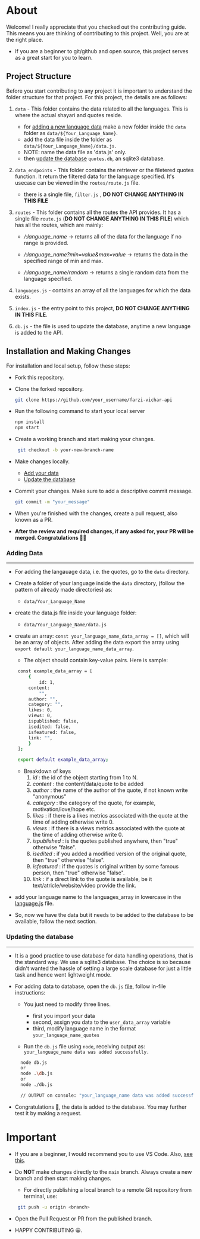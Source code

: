 # About
 Welcome! I really appreciate that you checked out the contributing guide. This means you are thinking of contributing to this project. Well, you are at the right place.
 - If you are a beginner to git/github and open source, this project serves as a great start for you to learn.

## Project Structure
 Before you start contributing to any project it is important to understand the folder structure for that project.
 For this project, the details are as follows:

 1) `data` - This folder contains the data related to all the languages. This is where the actual shayari and quotes reside. 
 
       - for [adding a new language data](#adding-data) make a new folder inside the `data` folder as `data/${Your_Language_Name}`. 
       - add the data file inside the folder as `data/${Your_Language_Name}/data.js`. 
       - NOTE: name the data file as 'data.js' only.
       - then [update the database](#updating-the-database) `quotes.db`, an sqlite3 database. 
       
 2) `data_endpoints` - This folder contains the retriever or the filetered quotes function. It return the filtered data for the language specified. It's usecase can be viewed in the `routes/route.js` file.
      - there is a single file, `filter.js` , **DO NOT CHANGE ANYTHING IN THIS FILE**
     
 3) `routes` - This folder contains all the routes the API provides. It has a single file `route.js` (**DO NOT CHANGE ANYTHING IN THIS FILE**) which has all the routes, which are mainly: <br>
    
     - */:language_name* -> returns all of the data for the language if no range is provided.
    
     - */:language_name?min=value&max=value* -> returns the data in the specified range of min and max. 

     - */:language_name/random* -> returns a single random data from the language specified. 
       
 4) `languages.js` - contains an array of all the languages for which the data exists.
     <!-- - add your language name to the languages_array in lowercase. -->
       
 5) `index.js` - the entry point to this project, **DO NOT CHANGE ANYTHING IN THIS FILE**.

 6) `db.js` - the file is used to update the database, anytime a new language is added to the API.

## Installation and Making Changes
 For installation and local setup, follow these steps:

- Fork this repository.

- Clone the forked repository.

  ```bash
  git clone https://github.com/your_username/farzi-vichar-api
  ```

- Run the following command to start your local server

  ```bash
  npm install
  npm start
  ```

- Create a working branch and start making your changes.

  ```bash
   git checkout -b your-new-branch-name
  ```

- Make changes locally.
    - [Add your data](#adding-data)
    - [Update the database](#updating-the-database)
    <!-- - [Add the language case statement in retriever/filter function file](#modifying-retriever-or-filter-function-file) -->
    <!-- - [Add the Case Statements](#adding-case-statements-inside-route) -->

- Commit your changes. Make sure to add a descriptive commit message.

  ```bash
  git commit -m "your_message"
  ```

- When you're finished with the changes, create a pull request, also known as a PR.

- **After the review and required changes, if any asked for, your PR will be merged.
Congratulations 🎉🎉**

### Adding Data 
<hr>

 - For adding the langauage data, i.e. the quotes, go to the `data` directory.
 - Create a folder of your language inside the `data` directory, (follow the pattern of already made directories) as:
   - `data/Your_Language_Name`
 - create the data.js file inside your language folder:
   - `data/Your_Language_Name/data.js`
 - create an array: `const your_language_name_data_array = []`, which will be an array of objects. After adding the data export the array using `export default your_language_name_data_array`.

   - The object should contain key-value pairs. Here is sample:

   ```bash
    const example_data_array = [
        {
            id: 1,
        content:
            "",
        author: "",
        category: "",
        likes: 0,
        views: 0,
        ispublished: false,
        isedited: false,
        isfeatured: false,
        link: "",
        }
    ];

    export default example_data_array;
   ```
   - Breakdown of keys
     1. *id* : the id of the object starting from 1 to N.
     2. *content* : the content/data/quote to be added
     3. *author* : the name of the author of the quote, if not known write "anonymous"
     4. *category* : the category of the quote, for example, motivation/love/hope etc. 
     5. *likes* : if there is a likes metrics associated with the quote at the time of adding otherwise write 0.
     6. *views* : if there is a views metrics associated with the quote at the time of adding otherwise write 0.
     7. *ispublished* : is the quotes published anywhere, then "true" otherwise "false".
     8. *isedited* : if you added a modified version of the original quote, then "true" otherwise "false".
     9. *isfeatured* : if the quotes is original written by some famous person, then "true" otherwise "false".
     10. *link* : if a direct link to the quote is available, be it text/atricle/website/video provide the link.
  
  - add your language name to the languages_array in lowercase in the [language.js](../languages.js) file.
  - So, now we have the data but it needs to be added to the database to be available, follow the next section.

### Updating the database
<hr>

 - It is a good practice to use database for data handling operations, that is the standard way. We use a sqlite3 database. The choice is so because didn't wanted the hassle of setting a large scale database for just a little task and hence went lightweight mode.
 - For adding data to database, open the `db.js` [file](../db.js), follow in-file instructions:

    - You just need to modify three lines.
      - first you import your data
      - second, assign you data to the `user_data_array` variable
      - third, modify language name in the format `your_language_name_quotes`

    - Run the `db.js` file using `node`, receiving output as: `your_language_name data was added successfully.`

    ```bash
      node db.js
      or 
      node .\db.js
      or
      node ./db.js

      // OUTPUT on console: "your_language_name data was added successfully."
    ```
  - Congratulations 👏, the data is added to the database. You may further test it by making a request.

# Important
 - If you are a beginner, I would recommend you to use VS Code. Also, [see this](https://www.youtube.com/playlist?list=PLpPVLI0A0OkLBWbcctmGxxF6VHWSQw1hi).

 - Do **NOT** make changes directly to the `main` branch. Always create a new branch and then start making changes.
   - For directly publishing a local branch to a remote Git repository from terminal, use:
   ```bash
    git push -u origin <branch>
   ```
 - Open the Pull Request or PR from the published branch.
 - HAPPY CONTRIBUTING 😀.
